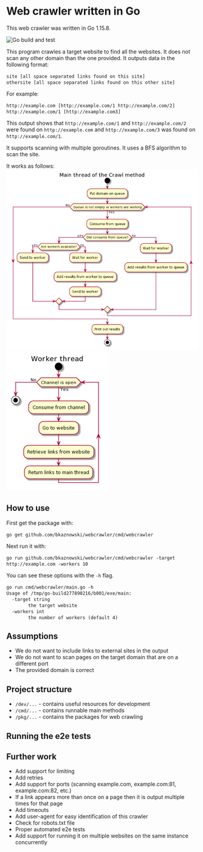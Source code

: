# Web crawler written in Go
This web crawler was written in Go 1.15.8.

![Go build and test](https://github.com/bkaznowski/webcrawler/actions/workflows/go.yml/badge.svg)

This program crawles a target website to find all the websites. It does not scan any other domain than the one provided. It outputs data in the following format:
```
site [all space separated links found on this site]
othersite [all space separated links found on this other site]
```
For example:
```
http://example.com [http://example.com/1 http://example.com/2]
http://example.com/1 [http://example.com3]
```
This output shows that `http://example.com/1` and `http://example.com/2` were found on `http://example.com` and `http://example.com/3` was found on `http://example.com/1`.

It supports scanning with multiple goroutines. It uses a BFS algorithm to scan the site.

It works as follows:  
!["Diagram of main thread"](main_graph.png)
!["Diagram of worker thread"](worker_graph.png)

## How to use
First get the package with:
```
go get github.com/bkaznowski/webcrawler/cmd/webcrawler
```
Next run it with:
```
go run github.com/bkaznowski/webcrawler/cmd/webcrawler -target http://example.com -workers 10
```
You can see these options with the `-h` flag.
```
go run cmd/webcrawler/main.go -h
Usage of /tmp/go-build277890216/b001/exe/main:
  -target string
    	the target website
  -workers int
    	the number of workers (default 4)
```

## Assumptions
* We do not want to include links to external sites in the output
* We do not want to scan pages on the target domain that are on a different port
* The provided domain is correct

## Project structure
* `/dev/...` - contains useful resources for development
* `/cmd/...` - contains runnable main methods
* `/pkg/...` - contains the packages for web crawling

## Running the e2e tests


## Further work
* Add support for limiting
* Add retries
* Add support for ports (scanning example.com, example.com:81, example.com:82, etc.)
* If a link appears more than once on a page then it is output multiple times for that page
* Add timeouts
* Add user-agent for easy identification of this crawler
* Check for robots.txt file
* Proper automated e2e tests
* Add support for running it on multiple websites on the same instance concurrently
